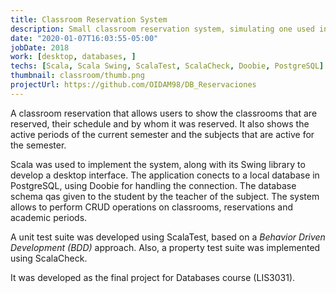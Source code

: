 ```yaml
---
title: Classroom Reservation System
description: Small classroom reservation system, simulating one used inside a college.
date: "2020-01-07T16:03:55-05:00"
jobDate: 2018
work: [desktop, databases, ]
techs: [Scala, Scala Swing, ScalaTest, ScalaCheck, Doobie, PostgreSQL]
thumbnail: classroom/thumb.png
projectUrl: https://github.com/OIDAM98/DB_Reservaciones
---
```


A classroom reservation that allows users to show the classrooms that are reserved, their schedule and by whom it was reserved. It also shows the active periods of the current semester and the subjects that are active for the semester.

Scala was used to implement the system, along with its Swing library to develop a desktop interface. The application conects to a local database in PostgreSQL, using Doobie for handling the connection. The database schema qas given to the student by the teacher of the subject. The system allows to perform CRUD operations on classrooms, reservations and academic periods.

A unit test suite was developed using ScalaTest, based on a *Behavior Driven Development (BDD)* approach. Also, a property test suite was implemented using ScalaCheck.

It was developed as the final project for Databases course (LIS3031).
